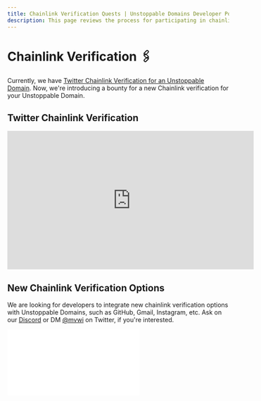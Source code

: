 ```yaml
---
title: Chainlink Verification Quests | Unstoppable Domains Developer Portal
description: This page reviews the process for participating in chainlink verification quests with Unstoppable Domains for a bounty.
---
```


# Chainlink Verification 🖇️

Currently, we have [Twitter Chainlink Verification for an Unstoppable Domain](https://unstoppabledomains.com/blog/verifying-twitter-on-your-domain-with-chainlink). Now, we're introducing a bounty for a new Chainlink verification for your Unstoppable Domain.

## Twitter Chainlink Verification

<div class="video-container">
<iframe width="560" height="315" src="https://www.youtube.com/embed/kfDEUJOMqqE" title="YouTube video player" frameborder="0" allow="accelerometer; autoplay; clipboard-write; encrypted-media; gyroscope; picture-in-picture" allowfullscreen></iframe>
</div>

## New Chainlink Verification Options

We are looking for developers to integrate new chainlink verification options with Unstoppable Domains, such as GitHub, Gmail, Instagram, etc. Ask on our [Discord](https://discord.com/invite/b6ZVxSZ9Hn) or DM [@mvwi](https://twitter.com/mvwi) on Twitter, if you're interested.

<embed src="/snippets/_discord.md" />
